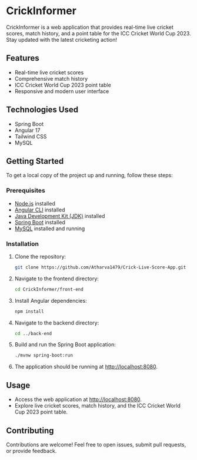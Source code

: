 # CrickInformer

CrickInformer is a web application that provides real-time live cricket scores, match history, and a point table for the ICC Cricket World Cup 2023. Stay updated with the latest cricketing action!

## Features

- Real-time live cricket scores
- Comprehensive match history
- ICC Cricket World Cup 2023 point table
- Responsive and modern user interface

## Technologies Used

- Spring Boot
- Angular 17
- Tailwind CSS
- MySQL

## Getting Started

To get a local copy of the project up and running, follow these steps:

### Prerequisites

- [Node.js](https://nodejs.org/) installed
- [Angular CLI](https://angular.io/cli) installed
- [Java Development Kit (JDK)](https://www.oracle.com/java/technologies/javase-downloads.html) installed
- [Spring Boot](https://spring.io/projects/spring-boot) installed
- [MySQL](https://www.mysql.com/) installed and running

### Installation

1. Clone the repository:

    ```bash
    git clone https://github.com/Atharva1479/Crick-Live-Score-App.git
    ```

2. Navigate to the frontend directory:

    ```bash
    cd CrickInformer/front-end
    ```

3. Install Angular dependencies:

    ```bash
    npm install
    ```

4. Navigate to the backend directory:

    ```bash
    cd ../back-end
    ```

5. Build and run the Spring Boot application:

    ```bash
    ./mvnw spring-boot:run
    ```

6. The application should be running at [http://localhost:8080](http://localhost:8080).

## Usage

- Access the web application at [http://localhost:8080](http://localhost:8080).
- Explore live cricket scores, match history, and the ICC Cricket World Cup 2023 point table.

## Contributing

Contributions are welcome! Feel free to open issues, submit pull requests, or provide feedback.
